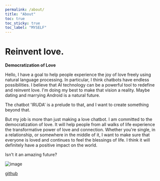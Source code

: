 ```yaml
---
permalink: /about/
title: "About"
toc: true
toc_sticky: true
toc_label: "MYSELF"
---
```


# Reinvent love.

**Democratization of Love**

Hello, I have a goal to help people experience the joy of love freely using natural language processing. In particular, I think chatbots have endless possibilities. I believe that AI technology can be a powerful tool to redefine and reinvent love. I'm doing my best to make that vision a reality. Maybe dating and marrying Android is a natural future.

The chatbot 'IRUDA' is a prelude to that, and I want to create something beyond that.

But my job is more than just making a love chatbot. I am committed to the democratization of love. It will help people from all walks of life experience the transformative power of love and connection. Whether you're single, in a relationship, or somewhere in the middle of it, I want to make sure that everyone is loved and continues to feel the blessings of life. I think it will definitely have a positive impact on the world.

Isn't it an amazing future?

![image](../../../image/iruda.png)

[github](https://github.com/yunjinchoidev)